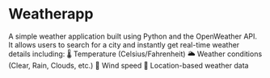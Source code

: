 # Weatherapp
A simple weather application built using Python and the OpenWeather API. It allows users to search for a city and instantly get real-time weather details including:  🌡️ Temperature (Celsius/Fahrenheit)  🌥️ Weather conditions (Clear, Rain, Clouds, etc.)  💨 Wind speed  📍 Location-based weather data
